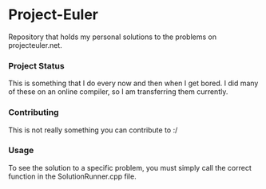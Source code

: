 # Project-Euler
Repository that holds my personal solutions to the problems on projecteuler.net.

### Project Status
This is something that I do every now and then when I get bored. I did many of these on an online compiler, so I am transferring them currently.

### Contributing
This is not really something you can contribute to :/

### Usage
To see the solution to a specific problem, you must simply call the correct function in the SolutionRunner.cpp file.
